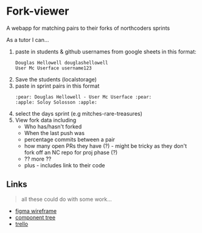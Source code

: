 # Fork-viewer

A webapp for matching pairs to their forks of northcoders sprints

As a tutor I can...

1. paste in students & github usernames from google sheets in this format:
    ```
    Douglas Hellowell douglashellowell
    User Mc Userface username123
    ```
2. Save the students (localstorage)
3. paste in sprint pairs in this format
    ```
    :pear: Douglas Hellowell - User Mc Userface :pear:
    :apple: Soloy Solosson :apple:
    ```
4. select the days sprint (e.g mitches-rare-treasures)
5. View fork data including
    * Who has/hasn't forked
    * When the last push was
    * percentage commits between a pair
    * how many open PRs they have (?) - might be tricky as they don't fork off an NC repo for proj phase (?)
    * ?? more ??
    * plus - includes link to their code


## Links

> all these could do with some work... 

- [figma wireframe](https://www.figma.com/file/sa4K2C9o1kBUhiQsRCI4iG/Fork-viewer)
- [component tree](https://www.figma.com/file/Mqwsf84O2mw2FBWOc2e2pU/fork-viewer)
- [trello](https://trello.com/b/8Nc3m0GP/fork-viewer)